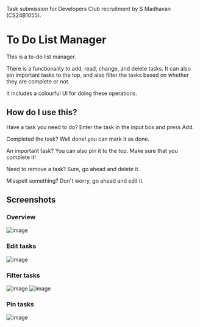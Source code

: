 Task submission for Developers Club recruitment by S Madhavan (CS24B1055).

# To Do List Manager

This is a to-do list manager.

There is a functionality to add, read, change, and delete tasks.
It can also pin important tasks to the top, and also filter the tasks based on whether they are complete or not.

It includes a colourful UI for doing these operations.

## How do I use this?

Have a task you need to do?
Enter the task in the input box and press Add.

Completed the task?
Well done! you can mark it as done.

An important task?
You can also pin it to the top.
Make sure that you complete it!

Need to remove a task?
Sure, go ahead and delete it.

Misspelt something?
Don't worry, go ahead and edit it.

## Screenshots
### Overview
![image](https://github.com/user-attachments/assets/40a1906f-aefe-4904-9aea-c6266ea35961)

### Edit tasks
![image](https://github.com/user-attachments/assets/a7b0e204-265b-4157-91dd-e5cfa5f7cf82)

### Filter tasks
![image](https://github.com/user-attachments/assets/4d356170-203e-4d0d-b41a-ff3144c0870f)
![image](https://github.com/user-attachments/assets/9d3325ef-d787-46cf-8690-c412c9f2b0b4)

### Pin tasks
![image](https://github.com/user-attachments/assets/0e6cc921-2999-4d58-b9f4-34f21133c7b2)
